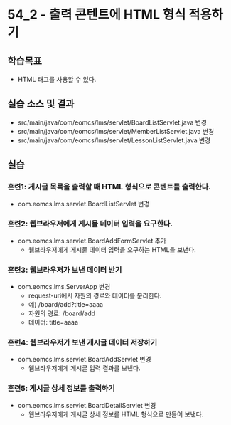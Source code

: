 # 54_2 - 출력 콘텐트에 HTML 형식 적용하기

## 학습목표

- HTML 태그를 사용할 수 있다.

## 실습 소스 및 결과

- src/main/java/com/eomcs/lms/servlet/BoardListServlet.java 변경
- src/main/java/com/eomcs/lms/servlet/MemberListServlet.java 변경
- src/main/java/com/eomcs/lms/servlet/LessonListServlet.java 변경

## 실습  

### 훈련1: 게시글 목록을 출력할 때 HTML 형식으로 콘텐트를 출력한다.

- com.eomcs.lms.servlet.BoardListServlet 변경

### 훈련2: 웹브라우저에게 게시물 데이터 입력을 요구한다.

- com.eomcs.lms.servlet.BoardAddFormServlet 추가
  - 웹브라우저에게 게시물 데이터 입력을 요구하는 HTML을 보낸다.

### 훈련3: 웹브라우저가 보낸 데이터 받기

- com.eomcs.lms.ServerApp 변경
  - request-uri에서 자원의 경로와 데이터를 분리한다.
  - 예) /board/add?title=aaaa
  - 자원의 경로: /board/add
  - 데이터: title=aaaa

### 훈련4: 웹브라우저가 보낸 게시글 데이터 저장하기

- com.eomcs.lms.servlet.BoardAddServlet 변경
  - 웹브라우저에게 게시글 입력 결과를 보낸다.

### 훈련5: 게시글 상세 정보를 출력하기

- com.eomcs.lms.servlet.BoardDetailServlet 변경
  - 웹브라우저에게 게시글 상세 정보를 HTML 형식으로 만들어 보낸다.